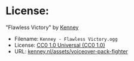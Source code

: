 # License:

"Flawless Victory" by [Kenney](https://kenney.nl)
- Filename: `Kenney - Flawless Victory.ogg`
- License: [CC0 1.0 Universal (CC0 1.0)](https://creativecommons.org/publicdomain/zero/1.0/)
- URL: [kenney.nl/assets/voiceover-pack-fighter](https://kenney.nl/assets/voiceover-pack-fighter)

